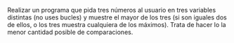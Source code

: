 Realizar un programa que pida tres números al usuario en tres variables
distintas (no uses bucles) y muestre el mayor de los tres (si son iguales dos de
ellos, o los tres muestra cualquiera de los máximos). Trata de hacer lo la menor
cantidad posible de comparaciones.